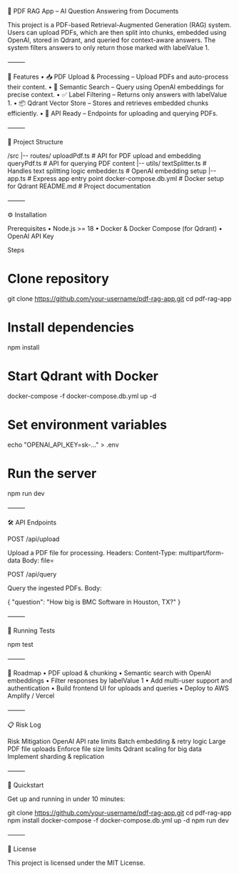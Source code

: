 📄 PDF RAG App – AI Question Answering from Documents

This project is a PDF-based Retrieval-Augmented Generation (RAG) system. Users can upload PDFs, which are then split into chunks, embedded using OpenAI, stored in Qdrant, and queried for context-aware answers. The system filters answers to only return those marked with labelValue 1.

⸻

🚀 Features
	•	📥 PDF Upload & Processing – Upload PDFs and auto-process their content.
	•	🔎 Semantic Search – Query using OpenAI embeddings for precise context.
	•	✅ Label Filtering – Returns only answers with labelValue 1.
	•	📦 Qdrant Vector Store – Stores and retrieves embedded chunks efficiently.
	•	📝 API Ready – Endpoints for uploading and querying PDFs.

⸻

📂 Project Structure

/src
  |-- routes/
        uploadPdf.ts      # API for PDF upload and embedding
        queryPdf.ts       # API for querying PDF content
  |-- utils/
        textSplitter.ts   # Handles text splitting logic
        embedder.ts       # OpenAI embedding setup
  |-- app.ts              # Express app entry point
docker-compose.db.yml     # Docker setup for Qdrant
README.md                 # Project documentation


⸻

⚙️ Installation

Prerequisites
	•	Node.js >= 18
	•	Docker & Docker Compose (for Qdrant)
	•	OpenAI API Key

Steps

# Clone repository
git clone https://github.com/your-username/pdf-rag-app.git
cd pdf-rag-app

# Install dependencies
npm install

# Start Qdrant with Docker
docker-compose -f docker-compose.db.yml up -d

# Set environment variables
echo "OPENAI_API_KEY=sk-..." > .env

# Run the server
npm run dev


⸻

🛠 API Endpoints

POST /api/upload

Upload a PDF file for processing.
Headers: Content-Type: multipart/form-data
Body: file=<your-pdf-file>

POST /api/query

Query the ingested PDFs.
Body:

{
  "question": "How big is BMC Software in Houston, TX?"
}


⸻

🧪 Running Tests

npm test


⸻

🏁 Roadmap
	•	PDF upload & chunking
	•	Semantic search with OpenAI embeddings
	•	Filter responses by labelValue 1
	•	Add multi-user support and authentication
	•	Build frontend UI for uploads and queries
	•	Deploy to AWS Amplify / Vercel

⸻

📋 Risk Log

Risk	Mitigation
OpenAI API rate limits	Batch embedding & retry logic
Large PDF file uploads	Enforce file size limits
Qdrant scaling for big data	Implement sharding & replication


⸻

🏃 Quickstart

Get up and running in under 10 minutes:

git clone https://github.com/your-username/pdf-rag-app.git
cd pdf-rag-app
npm install
docker-compose -f docker-compose.db.yml up -d
npm run dev


⸻

📜 License

This project is licensed under the MIT License.
